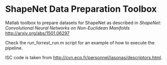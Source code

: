 # ShapeNet Data Preparation Toolbox
Matlab toolbox to prepare datasets for ShapeNet as described in
*ShapeNet: Convolutional Neural Networks on Non-Euclidean Manifolds*
http://arxiv.org/abs/1501.06297

Check the run_forrest_run.m script for an example of how to execute the
pipeline.

ISC code is taken from http://cvn.ecp.fr/personnel/iasonas/descriptors.html.
